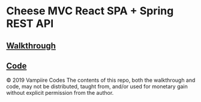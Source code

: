 # Cheese MVC React SPA + Spring REST API

## [Walkthrough](./walkthrough)

## [Code](./code)

© 2019 Vampiire Codes
The contents of this repo, both the walkthrough and code, may not be distributed, taught from, and/or used for monetary gain without explicit permission from the author.  